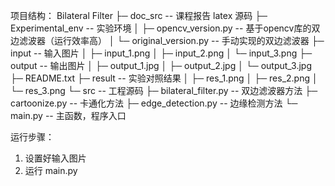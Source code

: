 项目结构：
Bilateral Filter
├─ doc_src -- 课程报告 latex 源码
├─ Experimental_env  -- 实验环境
│  ├─ opencv_version.py -- 基于opencv库的双边滤波器（运行效率高）
│  └─ original_version.py -- 手动实现的双边滤波器
├─ input -- 输入图片
│  ├─ input_1.png
│  ├─ input_2.png
│  └─ input_3.png
├─ output -- 输出图片
│  ├─ output_1.jpg
│  ├─ output_2.jpg
│  └─ output_3.jpg
├─ README.txt
├─ result -- 实验对照结果
│  ├─ res_1.png
│  ├─ res_2.png
│  └─ res_3.png
└─ src -- 工程源码
   ├─ bilateral_filter.py -- 双边滤波器方法
   ├─ cartoonize.py -- 卡通化方法
   ├─ edge_detection.py -- 边缘检测方法
   └─ main.py -- 主函数，程序入口

运行步骤：
1. 设置好输入图片
2. 运行 main.py
